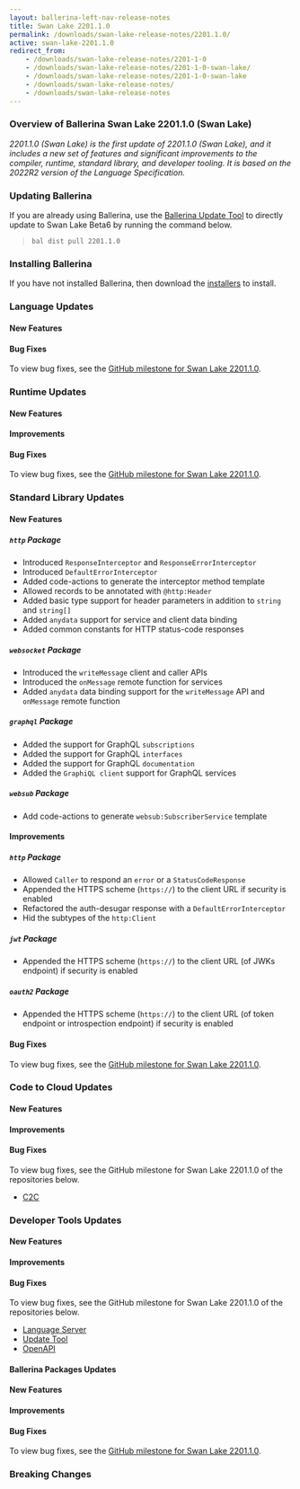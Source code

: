 ```yaml
---
layout: ballerina-left-nav-release-notes
title: Swan Lake 2201.1.0
permalink: /downloads/swan-lake-release-notes/2201.1.0/
active: swan-lake-2201.1.0
redirect_from: 
    - /downloads/swan-lake-release-notes/2201-1-0
    - /downloads/swan-lake-release-notes/2201-1-0-swan-lake/
    - /downloads/swan-lake-release-notes/2201-1-0-swan-lake
    - /downloads/swan-lake-release-notes/
    - /downloads/swan-lake-release-notes
---
```


### Overview of Ballerina Swan Lake 2201.1.0 (Swan Lake)

<em>2201.1.0 (Swan Lake) is the first update of 2201.1.0 (Swan Lake), and it includes a new set of features and significant improvements to the compiler, runtime, standard library, and developer tooling. It is based on the 2022R2 version of the Language Specification.</em> 


### Updating Ballerina

If you are already using Ballerina, use the [Ballerina Update Tool](/learn/tooling-guide/cli-tools/update-tool/) to directly update to Swan Lake Beta6 by running the command below.

> `bal dist pull 2201.1.0`

### Installing Ballerina

If you have not installed Ballerina, then download the [installers](/downloads/#swanlake) to install.

### Language Updates

#### New Features

#### Bug Fixes

To view bug fixes, see the [GitHub milestone for Swan Lake 2201.1.0](https://github.com/ballerina-platform/ballerina-lang/issues?q=is%3Aissue+is%3Aclosed+milestone%3A%22Ballerina+Swan+Lake+-+2201.0.0%22+label%3AType%2FBug+label%3ATeam%2FCompilerFE).

### Runtime Updates

#### New Features

#### Improvements

#### Bug Fixes

To view bug fixes, see the [GitHub milestone for Swan Lake 2201.1.0](https://github.com/ballerina-platform/ballerina-lang/issues?q=is%3Aissue+is%3Aclosed+milestone%3A%22Ballerina+Swan+Lake+-+2201.1.0%22+label%3AType%2FBug+label%3ATeam%2FjBallerina).

### Standard Library Updates

#### New Features

##### `http` Package

- Introduced `ResponseInterceptor` and `ResponseErrorInterceptor`
- Introduced `DefaultErrorInterceptor`
- Added code-actions to generate the interceptor method template
- Allowed records to be annotated with `@http:Header`
- Added basic type support for header parameters in addition to `string` and `string[]`
- Added `anydata` support for service and client data binding
- Added common constants for HTTP status-code responses

##### `websocket` Package

- Introduced the `writeMessage` client and caller APIs
- Introduced the `onMessage` remote function for services
- Added `anydata` data binding support for the `writeMessage` API and `onMessage` remote function

##### `graphql` Package

- Added the support for GraphQL `subscriptions`
- Added the support for GraphQL `interfaces`
- Added the support for GraphQL `documentation`
- Added the `GraphiQL client` support for GraphQL services

##### `websub` Package

- Add code-actions to generate `websub:SubscriberService` template

#### Improvements

##### `http` Package

- Allowed `Caller` to respond an `error` or a `StatusCodeResponse`
- Appended the HTTPS scheme (`https://`) to the client URL if security is enabled
- Refactored the auth-desugar response with a `DefaultErrorInterceptor`
- Hid the subtypes of the `http:Client`

##### `jwt` Package

- Appended the HTTPS scheme (`https://`) to the client URL (of JWKs endpoint) if security is enabled

##### `oauth2` Package

- Appended the HTTPS scheme (`https://`) to the client URL (of token endpoint or introspection endpoint) if security is enabled

#### Bug Fixes

To view bug fixes, see the [GitHub milestone for Swan Lake 2201.1.0](https://github.com/ballerina-platform/ballerina-standard-library/issues?q=is%3Aclosed+is%3Aissue+milestone%3A%222201.1.0%22+label%3AType%2FBug).

### Code to Cloud Updates

#### New Features

#### Improvements

#### Bug Fixes

To view bug fixes, see the GitHub milestone for Swan Lake 2201.1.0 of the repositories below.

- [C2C](https://github.com/ballerina-platform/module-ballerina-c2c/issues?q=is%3Aissue+is%3Aclosed+label%3AType%2FBug+milestone%3A%22Ballerina+Swan+Lake+-+2201.1.0%22)

### Developer Tools Updates

#### New Features

#### Improvements

#### Bug Fixes

To view bug fixes, see the GitHub milestone for Swan Lake 2201.1.0 of the repositories below.

- [Language Server](https://github.com/ballerina-platform/ballerina-lang/issues?q=is%3Aissue+is%3Aclosed+label%3AType%2FBug+label%3ATeam%2FLanguageServer+milestone%3A%22Ballerina+Swan+Lake+2201.1.0%22)
- [Update Tool](https://github.com/ballerina-platform/ballerina-update-tool/issues?q=is%3Aissue+is%3Aclosed+label%3AType%2FBug+project%3Aballerina-platform%2F32)
- [OpenAPI](https://github.com/ballerina-platform/ballerina-openapi/issues?q=is%3Aissue+is%3Aclosed+label%3AType%2FBug+milestone%3A%22Ballerina+Swan+Lake+-+2201.1.0%22)

#### Ballerina Packages Updates

#### New Features

#### Improvements

#### Bug Fixes

To view bug fixes, see the [GitHub milestone for Swan Lake 2201.1.0](https://github.com/ballerina-platform/ballerina-standard-library/issues?q=is%3Aclosed+is%3Aissue+milestone%3A%22Swan+Lake+2201.1.0%22+label%3AType%2FBug).

### Breaking Changes

<style>.cGitButtonContainer, .cBallerinaTocContainer {display:none;}</style>
